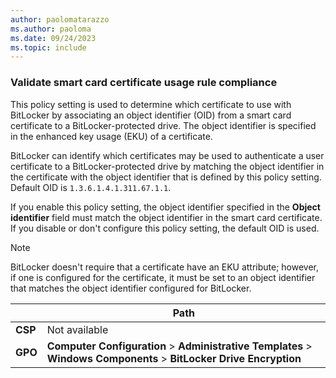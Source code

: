 ```yaml
---
author: paolomatarazzo
ms.author: paoloma
ms.date: 09/24/2023
ms.topic: include
---
```


### Validate smart card certificate usage rule compliance

This policy setting is used to determine which certificate to use with BitLocker by associating an object identifier (OID) from a smart card certificate to a BitLocker-protected drive. The object identifier is specified in the enhanced key usage (EKU) of a certificate.

BitLocker can identify which certificates may be used to authenticate a user certificate to a BitLocker-protected drive by matching the object identifier in the certificate with the object identifier that is defined by this policy setting. Default OID is `1.3.6.1.4.1.311.67.1.1`.

If you enable this policy setting, the object identifier specified in the **Object identifier** field must match the object identifier in the smart card certificate. If you disable or don't configure this policy setting, the default OID is used.

> [!NOTE]
> BitLocker doesn't require that a certificate have an EKU attribute; however, if one is configured for the certificate, it must be set to an object identifier that matches the object identifier configured for BitLocker.

|  | Path |
|--|--|
| **CSP** | Not available |
| **GPO** | **Computer Configuration** > **Administrative Templates** > **Windows Components** > **BitLocker Drive Encryption** |
